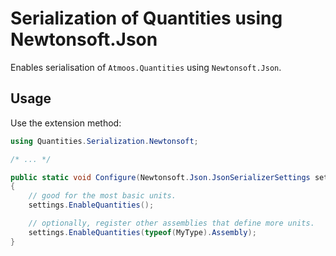 # Serialization of Quantities using Newtonsoft.Json

Enables serialisation of `Atmoos.Quantities` using `Newtonsoft.Json`.

## Usage

Use the extension method:

```csharp
using Quantities.Serialization.Newtonsoft;

/* ... */

public static void Configure(Newtonsoft.Json.JsonSerializerSettings settings)
{
    // good for the most basic units.
    settings.EnableQuantities();

    // optionally, register other assemblies that define more units.
    settings.EnableQuantities(typeof(MyType).Assembly);
}
```
